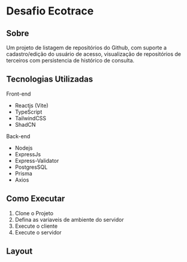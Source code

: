 # Desafio Ecotrace

## Sobre

Um projeto de listagem de repositórios do Github, com suporte a cadastro/edição do usuário de acesso, visualização de repositórios de terceiros com persistencia de histórico de consulta.

## Tecnologias Utilizadas

Front-end

* Reactjs (Vite)
* TypeScript
* TailwindCSS
* ShadCN

Back-end

* Nodejs
* ExpressJs
* Express-Validator
* PostgresSQL
* Prisma
* Axios

## Como Executar

1. Clone o Projeto
2. Defina as variaveis de ambiente do servidor
3. Execute o cliente
4. Execute o servidor

## Layout
